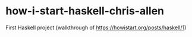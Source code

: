 # how-i-start-haskell-chris-allen
First Haskell project (walkthrough of https://howistart.org/posts/haskell/1)
